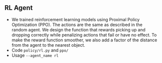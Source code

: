 ## RL Agent

* We trained reinforcement learning models using Proximal Policy Optimization (PPO). The actions are the same as described in the random agent. We design the function that rewards picking up and dropping correctly while penalizing actions that fail or have no effect. To make the reward function smoother, we also add a factor of the distance from the agent to the nearest object.
* Code `policy/rl.py` and `ppo/`
* Usage `--agent_name rl`